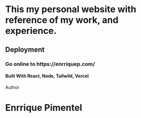 <h1>This my personal website with reference of my work, and experience.</h1>

<h2>Deployment</h2>

<h3> Go online to https://enrriquep.com/ </h3>

<h4>
Built With
React,
Node,
Tailwild,
Vercel

</h4>

<p>Author</p>
<h1>
Enrrique Pimentel </h1>
